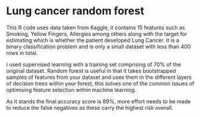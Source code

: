 # Lung cancer random forest

This R code uses data taken from Kaggle, it contains 15 features such as Smoking, Yellow Fingers, Allergies among others along with the target for estimating which is whether the patient developed Lung Cancer. It is a binary classification problem and is only a small dataset with less than 400 rows in total. 

I used supervised learning with a training set comprising of 70% of the original dataset. Random forest is useful in that it takes bootstrapped samples of features from your dataset and uses them in the different layers of decision trees within your forest, this solves one of the common issues of optimising feature selection within machine learning.

As it stands the final accuracy score is 89%, more effort needs to be made to reduce the false negatives as these carry the highest risk overall. 
